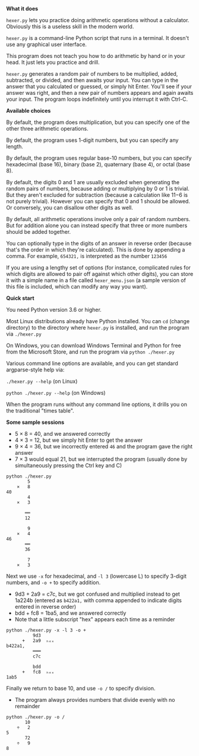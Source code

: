 **What it does**

`hexer.py` lets you practice doing arithmetic operations without a calculator. Obviously this is a useless skill in the modern world.

`hexer.py` is a command-line Python script that runs in a terminal. It doesn't use any graphical user interface.

This program does not teach you how to do arithmetic by hand or in your head. It just lets you practice and drill.

`hexer.py` generates a random pair of numbers to be multiplied, added, subtracted, or divided, and then awaits your input. You can type in the answer that you calculated or guessed, or simply hit Enter. You'll see if your answer was right, and then a new pair of numbers appears and again awaits your input. The program loops indefinitely until you interrupt it with Ctrl-C.

**Available choices**

By default, the program does multiplication, but you can specify one of the other three arithmetic operations.

By default, the program uses 1-digit numbers, but you can specify any length.

By default, the program uses regular base-10 numbers, but you can specify hexadecimal (base 16), binary (base 2), quaternary (base 4), or octal (base 8).

By default, the digits 0 and 1 are usually excluded when generating the random pairs of numbers, because adding or multiplying by 0 or 1 is trivial. But they aren't excluded for subtraction (because a calculation like 11−6 is not purely trivial). However you can specify that 0 and 1 should be allowed. Or conversely, you can disallow other digits as well.

By default, all arithmetic operations involve only a pair of random numbers. But for addition alone you can instead specify that three or more numbers should be added together.

You can optionally type in the digits of an answer in reverse order (because that's the order in which they're calculated). This is done by appending a comma. For example, `654321,` is interpreted as the number `123456`

If you are using a lengthy set of options (for instance, complicated rules for which digits are allowed to pair off against which other digits), you can store it with a simple name in a file called `hexer_menu.json` (a sample version of this file is included, which can modify any way you want).

**Quick start**

You need Python version 3.6 or higher.

Most Linux distributions already have Python installed. You can `cd` (change directory) to the directory where `hexer.py` is installed, and run the program via
`./hexer.py`

On Windows, you can download Windows Terminal and Python for free from the Microsoft Store, and run the program via
`python ./hexer.py`

Various command line options are available, and you can get standard argparse-style help via:

`./hexer.py --help` (on Linux)

`python ./hexer.py --help` (on Windows)

When the program runs without any command line options, it drills you on the traditional "times table".

**Some sample sessions**

* 5 × 8 = 40, and we answered correctly
* 4 × 3 = 12, but we simply hit Enter to get the answer
* 9 × 4 = 36, but we incorrectly entered `46` and the program gave the right answer
* 7 × 3 would equal 21, but we interrupted the program (usually done by simultaneously pressing the Ctrl key and C)

```
python ./hexer.py
        5
    ×   8
40
        4
    ×   3

       ══
       12

        9
    ×   4
46
       ══
       36

        7
    ×   3
```

Next we use `-x` for hexadecimal, and `-l 3` (lowercase L) to specify 3-digit numbers, and `-o +` to specify addition.

* 9d3 + 2a9 = c7c, but we got confused and multiplied instead to get 1a224b (entered as `b422a1,` with comma appended to indicate digits entered in reverse order)
* bdd + fc8 = 1ba5, and we answered correctly
* Note that a little subscript "hex" appears each time as a reminder

```
python ./hexer.py -x -l 3 -o +
          9d3
      +   2a9  ₕₑₓ
b422a1,
          ═══
          c7c

          bdd
      +   fc8  ₕₑₓ
1ab5
```

Finally we return to base 10, and use `-o /` to specify division.

* The program always provides numbers that divide evenly with no remainder

```
python ./hexer.py -o /
       10
    ÷   2
5
       72
    ÷   9
8
```
